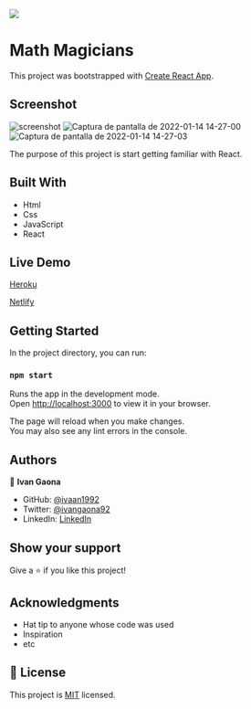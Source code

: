 ![](https://img.shields.io/badge/Microverse-blueviolet)
# Math Magicians

This project was bootstrapped with [Create React App](https://github.com/facebook/create-react-app).

## Screenshot
![screenshot](https://user-images.githubusercontent.com/73128809/149580793-31f08720-32ae-4d23-9358-c9601f9f35e5.png)
![Captura de pantalla de 2022-01-14 14-27-00](https://user-images.githubusercontent.com/73128809/149580856-f800003d-3c33-43e8-9769-e86e3eb773d1.png)
![Captura de pantalla de 2022-01-14 14-27-03](https://user-images.githubusercontent.com/73128809/149580972-b249c577-a41c-4ab1-9ff5-dba5a97043d5.png)


The purpose of this project is start getting familiar with React. 
## Built With

- Html
- Css
- JavaScript
- React
 
## Live Demo
 
 <a href="https://math-magicians-project-ivan.herokuapp.com/">Heroku</a>
 
 <a href="https://61e5ecc310fde352f7a70cd0--flamboyant-jackson-910c04.netlify.app/">Netlify</a>
 
 
## Getting Started 

In the project directory, you can run:

### `npm start`

Runs the app in the development mode.\
Open [http://localhost:3000](http://localhost:3000) to view it in your browser.

The page will reload when you make changes.\
You may also see any lint errors in the console.

## Authors

👤 **Ivan Gaona**


- GitHub: [@ivaan1992](https://github.com/ivaan1992)
- Twitter: [@ivangaona92](https://twitter.com/ivangaona92)
- LinkedIn: [LinkedIn](https://www.linkedin.com/in/ivan-linares-gaona/)

## Show your support

Give a ⭐️ if you like this project!

## Acknowledgments

- Hat tip to anyone whose code was used
- Inspiration
- etc

## 📝 License

This project is [MIT](./MIT.md) licensed.

